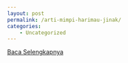 ```yaml
---
layout: post
permalink: /arti-mimpi-harimau-jinak/
categories:
    - Uncategorized
---
```


[Baca Selengkapnya](/06)